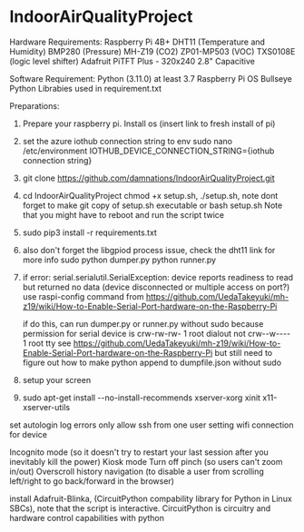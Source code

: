 # IndoorAirQualityProject

Hardware Requirements:
Raspberry Pi 4B+
DHT11 (Temperature and Humidity)
BMP280 (Pressure)
MH-Z19 (CO2)
ZP01-MP503 (VOC)
TXS0108E (logic level shifter)
Adafruit PiTFT Plus - 320x240 2.8" Capacitive

Software Requirement:
Python (3.11.0) at least 3.7
Raspberry Pi OS Bullseye
Python Librabies used in requirement.txt

Preparations:
1.	Prepare your raspberry pi. Install os (insert link to fresh install of pi)

2.	set the azure iothub connection string to env
	sudo nano /etc/environment
	IOTHUB_DEVICE_CONNECTION_STRING={iothub connection string}

2.	git clone https://github.com/damnations/IndoorAirQualityProject.git	

3.	cd IndoorAirQualityProject
	chmod +x setup.sh, ./setup.sh, note dont forget to make git copy of setup.sh executable
	or
	bash setup.sh
	Note that you might have to reboot and run the script twice

4.	sudo pip3 install -r requirements.txt
		
5.	also don't forget the libgpiod process issue, check the dht11 link for more info
 	sudo python dumper.py
	python runner.py

6.	if error: serial.serialutil.SerialException: device reports readiness to read but returned no data (device disconnected or multiple access on port?)
	use raspi-config command from https://github.com/UedaTakeyuki/mh-z19/wiki/How-to-Enable-Serial-Port-hardware-on-the-Raspberry-Pi
	
	if do this, can run dumper.py or runner.py without sudo because permission for serial device is crw-rw-rw- 1 root dialout not crw--w---- 1 root tty
	see https://github.com/UedaTakeyuki/mh-z19/wiki/How-to-Enable-Serial-Port-hardware-on-the-Raspberry-Pi
	but still need to figure out how to make python append to dumpfile.json without sudo

7.	setup your screen	
8.	sudo apt-get install --no-install-recommends xserver-xorg xinit x11-xserver-utils

set autologin
log errors
only allow ssh from one user
setting wifi connection for device   

	
Incognito mode (so it doesn't try to restart your last session after you inevitably kill the power)
Kiosk mode
Turn off pinch (so users can't zoom in/out)
Overscroll history navigation (to disable a user from scrolling left/right to go back/forward in the browser)

install Adafruit-Blinka, (CircuitPython compability library for Python in Linux SBCs), note that the script is interactive. CircuitPython is circuitry and hardware control capabilities with python
